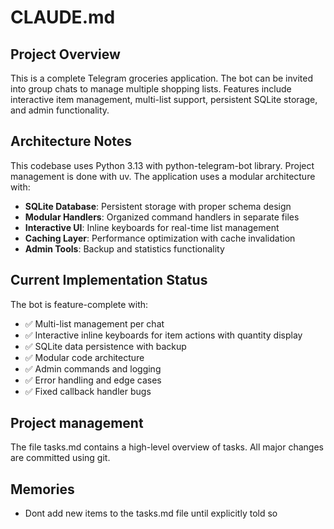 # CLAUDE.md

## Project Overview

This is a complete Telegram groceries application. The bot can be invited into group chats to manage multiple shopping lists. Features include interactive item management, multi-list support, persistent SQLite storage, and admin functionality.

## Architecture Notes

This codebase uses Python 3.13 with python-telegram-bot library. Project management is done with uv. The application uses a modular architecture with:

- **SQLite Database**: Persistent storage with proper schema design
- **Modular Handlers**: Organized command handlers in separate files
- **Interactive UI**: Inline keyboards for real-time list management
- **Caching Layer**: Performance optimization with cache invalidation
- **Admin Tools**: Backup and statistics functionality

## Current Implementation Status

The bot is feature-complete with:
- ✅ Multi-list management per chat
- ✅ Interactive inline keyboards for item actions with quantity display
- ✅ SQLite data persistence with backup
- ✅ Modular code architecture
- ✅ Admin commands and logging
- ✅ Error handling and edge cases
- ✅ Fixed callback handler bugs

## Project management

The file tasks.md contains a high-level overview of tasks. All major changes are committed using git.

## Memories

- Dont add new items to the tasks.md file until explicitly told so